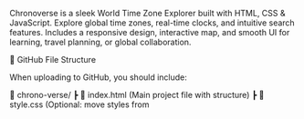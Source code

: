 Chronoverse is a sleek World Time Zone Explorer built with HTML, CSS & JavaScript. Explore global time zones, real-time clocks, and intuitive search features. Includes a responsive design, interactive map, and smooth UI for learning, travel planning, or global collaboration.

📂 GitHub File Structure

When uploading to GitHub, you should include:

📁 chrono-verse/
 ┣ 📄 index.html        (Main project file with structure)
 ┣ 📄 style.css         (Optional: move styles from <style> tag here)
 ┣ 📄 script.js         (Optional: move JS from <script> tag here)
 ┣ 📄 README.md         (Project details, features, installation, screenshots)
 ┣ 📁 assets/           
 ┃   ┗ 🌍 world-map.jpg (World map background used in the project)
 ┣ 📄 LICENSE           (Choose MIT license for open-source)

